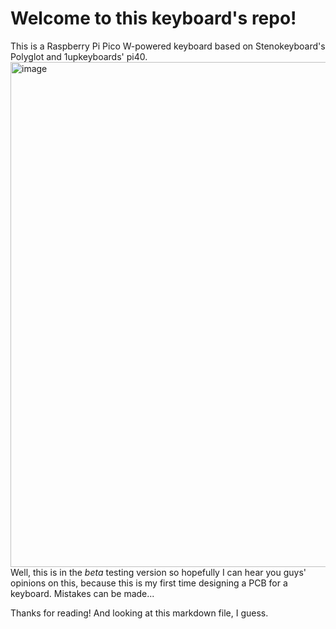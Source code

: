 # Welcome to this keyboard's repo!

This is a Raspberry Pi Pico W-powered keyboard based on Stenokeyboard's Polyglot and 1upkeyboards' pi40.
<img width="808" alt="image" src="https://github.com/tokaisuDev/tokupicokeeb/assets/78944090/72462b25-9a84-4201-837c-15357cf90bbb">
Well, this is in the *beta* testing version so hopefully I can hear you guys' opinions on this, because this is my first time designing a PCB for a keyboard. Mistakes can be made...

Thanks for reading! And looking at this markdown file, I guess.
